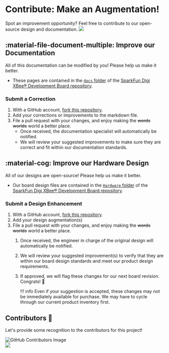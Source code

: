 # Contribute: Make an Augmentation!
Spot an improvement opportunity? Feel free to contribute to our open-source design and documentation. <a href="https://github.com/sparkfun/SparkFun_Digi_XBee_Development_Board/pulls" alt="Pull Requests"><img src="https://img.shields.io/github/issues-pr/sparkfun/SparkFun_Digi_XBee_Development_Board.svg" /></a>

## :material-file-document-multiple:&nbsp;Improve our Documentation
All of this documentation can be modified by you! Please help us make it better.

* These pages are contained in the [`docs` folder](https://github.com/sparkfun/SparkFun_Digi_XBee_Development_Board/tree/main/docs) of the [SparkFun Digi XBee® Development Board repository](https://github.com/sparkfun/SparkFun_Digi_XBee_Development_Board).

<!-- ### :material-source-pull:&nbsp;Submit a Correction -->
### Submit a Correction

1. With a GitHub account, [fork this repository](https://github.com/sparkfun/SparkFun_Digi_XBee_Development_Board/fork).
2. Add your corrections or improvements to the markdown file.
3. File a pull request with your changes, and enjoy making the ~~words~~ ~~worlds~~ world a better place.
	* Once received, the documentation specialist will automatically be notified.
	* We will review your suggested improvements to make sure they are correct and fit within our documentation standards.

## :material-cog:&nbsp;Improve our Hardware Design
All of our designs are open-source! Please help us make it better.

* Our board design files are contained in the [`Hardware` folder](https://github.com/sparkfun/SparkFun_Digi_XBee_Development_Board/tree/main/Hardware) of the [SparkFun Digi XBee® Development Board repository](https://github.com/sparkfun/SparkFun_Digi_XBee_Development_Board).

<!-- ### :material-source-pull:&nbsp;Submit a Design Enhancement -->
### Submit a Design Enhancement

1. With a GitHub account, [fork this repository](https://github.com/sparkfun/SparkFun_Digi_XBee_Development_Board/fork).
2. Add your design augmentation(s)
3. File a pull request with your changes, and enjoy making the ~~words~~ ~~worlds~~ world a better place.
	1. Once received, the engineer in charge of the original design will automatically be notified.
	2. We will review your suggested improvement(s) to verify that they are within our board design standards and meet our product design requirements.
	3. If approved, we will flag these changes for our next board revision. Congrats! 🍻

		!!! info
			Even if your suggestion is accepted, these changes may not be immediately available for purchase. We may have to cycle through our current product inventory first.

## Contributors&nbsp;:clap:
Let's provide some recognition to the contributors for this project!

![GitHub Contributors Image](https://contrib.rocks/image?repo=sparkfun/SparkFun_Digi_XBee_Development_Board)
<br>
<a href="https://github.com/sparkfun/SparkFun_Digi_XBee_Development_Board/pulls" alt="Pull Requests"><img src="https://img.shields.io/github/contributors/sparkfun/SparkFun_Digi_XBee_Development_Board.svg" /></a>